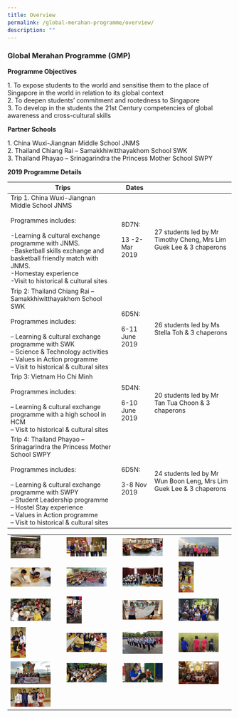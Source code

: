 ```yaml
---
title: Overview
permalink: /global-merahan-programme/overview/
description: ""
---
```

### Global Merahan Programme (GMP)

**Programme Objectives**

1\.  To expose students to the world and sensitise them to the place of Singapore in the world in relation to its global context <br>
2.  To deepen students’ commitment and rootedness to Singapore<br>
3.  To develop in the students the 21st Century competencies of global awareness and cross-cultural skills

**Partner Schools**

1\.  China Wuxi-Jiangnan Middle School JNMS<br>
2.  Thailand Chiang Rai – Samakkhiwitthayakhom School SWK<br>
3.  Thailand Phayao – Srinagarindra the Princess Mother School SWPY

**2019 Programme Details**

| Trips | Dates |  |
|---|---|---|
| Trip 1. China Wuxi-Jiangnan Middle School JNMS<br><br>Programmes includes:<br><br>-Learning & cultural exchange programme with JNMS.<br>-Basketball skills exchange and basketball friendly match with JNMS.<br>-Homestay experience<br>-Visit to historical & cultural sites | 8D7N:<br><br>13 -2- Mar 2019 | 27 students led by Mr Timothy Cheng, Mrs Lim Guek Lee & 3 chaperons |
| Trip 2: Thailand Chiang Rai – Samakkhiwitthayakhom School SWK<br><br>Programmes includes:<br><br>– Learning & cultural exchange programme with SWK<br>– Science & Technology activities<br>– Values in Action programme<br>– Visit to historical & cultural sites | 6D5N:<br><br>6-11 June 2019 | 26 students led by Ms Stella Toh & 3 chaperons |
| Trip 3: Vietnam Ho Chi Minh<br><br>Programmes includes:<br><br>– Learning & cultural exchange programme with a high school in HCM<br>– Visit to historical & cultural sites | 5D4N:<br><br>6-10 June 2019 | 20 students led by Mr Tan Tua Choon & 3 chaperons |
| Trip 4: Thailand Phayao – Srinagarindra the Princess Mother School SWPY<br><br>Programmes includes:<br><br>– Learning & cultural exchange programme with SWPY<br>– Student Leadership programme<br>– Hostel Stay experience<br>– Values in Action programme<br>– Visit to historical & cultural sites | 6D5N:<br><br>3-8 Nov 2019 | 24 students led by Mr Wun Boon Leng, Mrs Lim Guek Lee & 3 chaperons |

|  |  |  |  |
|---|---|---|---|
| <img src="/images/gmp1.png" style="width:60%"> | <img src="/images/gmp2.png" style="width:80%"> | <img src="/images/gmp3.png" style="width:80%"> | <img src="/images/gmp4.png" style="width:80%"> |
| <img src="/images/gmp5.png" style="width:80%"> | <img src="/images/gmp6.png" style="width:80%"> | <img src="/images/gmp7.png" style="width:80%"> | <img src="/images/gmp8.png" style="width:30%"> |
| <img src="/images/gmp9.png" style="width:80%"> | <img src="/images/gmp10.png" style="width:30%"> | <img src="/images/gmp11.png" style="width:80%"> | <img src="/images/gmp12.png" style="width:80%"> |
| <img src="/images/gmp13.png" style="width:30%"> | <img src="/images/gmp14.png" style="width:80%"> | <img src="/images/gmp15.png" style="width:80%"> | <img src="/images/gmp16.png" style="width:80%"> |
| <img src="/images/gmp17.png" style="width:80%"> | <img src="/images/gmp18.png" style="width:80%"> | <img src="/images/gmp19.png" style="width:80%"> | <img src="/images/gmp20.png" style="width:80%"> |
| <img src="/images/gmp21.png" style="width:80%"> |  |  |  |